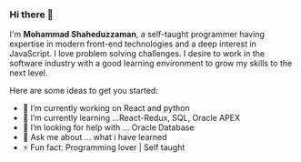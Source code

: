 ### Hi there 👋

I'm <strong>Mohammad Shaheduzzaman</strong>, a self-taught programmer having expertise in modern front-end technologies and a deep interest in JavaScript. I love problem solving challenges. I desire to work in the software industry with a good learning environment to grow my skills to the next level.

Here are some ideas to get you started:

- 🔭 I’m currently working on React and python
- 🌱 I’m currently learning ...React-Redux, SQL, Oracle APEX
- 🤔 I’m looking for help with ... Oracle Database
- 💬 Ask me about ... what i have learned
- ⚡ Fun fact: Programming lover | Self taught 
